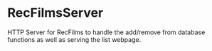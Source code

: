 # RecFilmsServer
HTTP Server for RecFilms to handle the add/remove from database functions as well as serving the list webpage.
